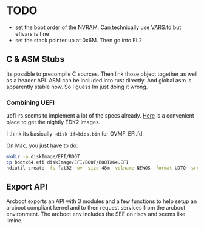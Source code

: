 # TODO

- set the boot order of the NVRAM. Can technically use VARS.fd but efivars is fine
- set the stack pointer up at 0x6M. Then go into EL2

## C & ASM Stubs

Its possible to precompile C sources. Then link those object together as well as a header API. ASM can be included into rust directly. And global asm is apparently stable now. So I guess Im just doing it wrong.

### Combining UEFI

uefi-rs seems to implement a lot of the specs already.
[Here](https://retrage.github.io/edk2-nightly/) is a convenient place to get the nightly EDK2 images.

I think its basically `-disk if=bios.bin` for OVMF_EFI.fd.

On Mac, you just have to do:

```bash
mkdir -p diskImage/EFI/BOOT
cp bootx64.efi diskImage/EFI/BOOT/BOOTX64.EFI
hdiutil create -fs fat32 -ov -size 48m -volname NEWOS -format UDTO -srcfolder diskImage uefi.cdr
```

## Export API

Arcboot exports an API with 3 modules and a few functions to help setup an arcboot compliant kernel and to then request services from the arcboot environment. The arcboot env includes the SEE on riscv and seems like limine.
